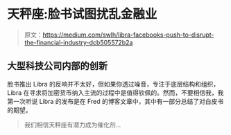 # 天秤座:脸书试图扰乱金融业

> 原文：<https://medium.com/swlh/libra-facebooks-push-to-disrupt-the-financial-industry-dcb505572b2a>

## 大型科技公司内部的创新

脸书推出 Libra 的反响并不太好，但如果你透过噪音，专注于底层结构和组织，Libra 在寻求将加密货币纳入主流的过程中是值得钦佩的。然而，不要相信我，我第一次听说 Libra 的发布是在 Fred 的博客文章中，其中有一部分总结了对白皮书的期望。

> 我们相信天秤座有潜力成为催化剂…